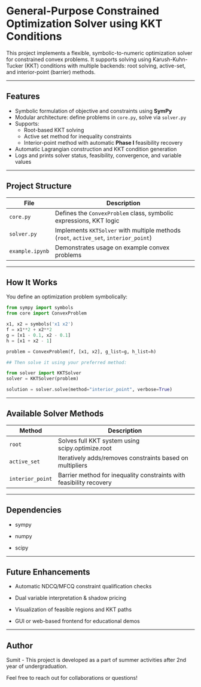 # General-Purpose Constrained Optimization Solver using KKT Conditions

This project implements a flexible, symbolic-to-numeric optimization solver for constrained convex problems. It supports solving using Karush-Kuhn-Tucker (KKT) conditions with multiple backends: root solving, active-set, and interior-point (barrier) methods.

---

## Features

- Symbolic formulation of objective and constraints using **SymPy**
- Modular architecture: define problems in `core.py`, solve via `solver.py`
- Supports:
  - Root-based KKT solving
  - Active set method for inequality constraints
  - Interior-point method with automatic **Phase I** feasibility recovery
- Automatic Lagrangian construction and KKT condition generation
- Logs and prints solver status, feasibility, convergence, and variable values

---

## Project Structure

| File        | Description |
|-------------|-------------|
| `core.py`   | Defines the `ConvexProblem` class, symbolic expressions, KKT logic |
| `solver.py` | Implements `KKTSolver` with multiple methods (`root`, `active_set`, `interior_point`) |
| `example.ipynb` | Demonstrates usage on example convex problems |

---

## How It Works

You define an optimization problem symbolically:

```python
from sympy import symbols
from core import ConvexProblem

x1, x2 = symbols('x1 x2')
f = x1**2 + x2**2
g = [x1 - 0.1, x2 - 0.1]
h = [x1 + x2 - 1]

problem = ConvexProblem(f, [x1, x2], g_list=g, h_list=h)

## Then solve it using your preferred method:

from solver import KKTSolver
solver = KKTSolver(problem)

solution = solver.solve(method="interior_point", verbose=True)
```
---

## Available Solver Methods


| Method          |	Description |
|-----------------|-------------|
|`root`	          | Solves full KKT system using scipy.optimize.root |
|`active_set`     |	Iteratively adds/removes constraints based on multipliers |
|`interior_point` |	Barrier method for inequality constraints with feasibility recovery |

---

## Dependencies

  -  sympy

  -  numpy

  -  scipy
---

## Future Enhancements

  -  Automatic NDCQ/MFCQ constraint qualification checks

  -  Dual variable interpretation & shadow pricing

  - Visualization of feasible regions and KKT paths

  -  GUI or web-based frontend for educational demos

---
## Author
Sumit - This project is developed as a part of summer activities after 2nd year of undergraduation.

Feel free to reach out for collaborations or questions!
